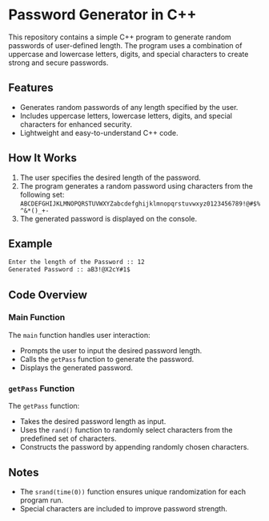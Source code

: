 # Password Generator in C++

This repository contains a simple C++ program to generate random passwords of user-defined length. The program uses a combination of uppercase and lowercase letters, digits, and special characters to create strong and secure passwords.

## Features

- Generates random passwords of any length specified by the user.
- Includes uppercase letters, lowercase letters, digits, and special characters for enhanced security.
- Lightweight and easy-to-understand C++ code.

## How It Works

1. The user specifies the desired length of the password.
2. The program generates a random password using characters from the following set:
   `ABCDEFGHIJKLMNOPQRSTUVWXYZabcdefghijklmnopqrstuvwxyz0123456789!@#$%^&*()_+-`
3. The generated password is displayed on the console.

## Example

```bash
Enter the length of the Password :: 12
Generated Password :: aB3!@X2cY#1$
```

## Code Overview

### Main Function

The `main` function handles user interaction:

- Prompts the user to input the desired password length.
- Calls the `getPass` function to generate the password.
- Displays the generated password.

### `getPass` Function

The `getPass` function:

- Takes the desired password length as input.
- Uses the `rand()` function to randomly select characters from the predefined set of characters.
- Constructs the password by appending randomly chosen characters.

## Notes

- The `srand(time(0))` function ensures unique randomization for each program run.
- Special characters are included to improve password strength.

